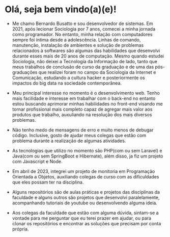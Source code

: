 # Olá, seja bem vindo(a)(e)!

- Me chamo Bernardo Busatto e sou desenvolvedor de sistemas. Em 2021, após lecionar Sociologia por 7 anos, comecei a minha jornada como programador. No entanto, minha relação com computadores sempre foi íntima desde a adolescência. Linhas de comando, manutenção, instalação de ambientes e solução de problemas relacionados à softwares são algumas das habilidades que desenvolvi durante esses mais de 20 anos de computação. Mesmo quando estudei Sociologia, não deixei a Tecnologia da Informação de lado, tanto que meus trabalhos de conclusão de curso da graduação e de uma das pós-graduações que realizei foram no campo da Sociologia da Internet e Comunicação, estudando a cultura hacker e posteriormente os impactos do big data na sociedade contemporânea.

- Meu principal interesse no momento é o desenvolvimento web. Tenho mais facilidade e interesse em trabalhar com o back-end no entanto estou buscando aprimorar minhas habilidades no front-end visando me tornar profissional mais completo capaz de agregar mais valor aos produtos que trabalho, auxuliando na resolução dos mais diversos problemas.

- Não tenho medo de mensagens de erro e muito menos de debugar código. Inclusive, gosto de ajudar meus colegas que estão com problema durante a realização de algumas atividades. 

- As tecnologias que utilizo no momento são PHP(com ou sem Laravel) e Java(com ou sem SpringBoot e Hibernate), além disso, ja fiz um projeto com Javascript e Node.

- Em abril de 2023, integrei um projeto de monitoria em Programação Orientada a Objetos, auxiliando colegas de curso com as dificuldades que eles possam ter na disciplina. 

- Alguns repositórios são de aulas práticas e projetos das disciplinas da faculdade e alguns outros são projetos que desenvolvi paralelamente, acompanhando tutoriais de youtube ou desenvolvendo alguma ideia.

- Aos colegas da faculdade que estão com alguma dúvida, sintam-se a vontade para me perguntar que eu terei prazer em ajudar, ou para clonar os repositórios e encontrar as soluções que precisam por conta própria. 





<!---
berbusatto/berbusatto is a ✨ special ✨ repository because its `README.md` (this file) appears on your GitHub profile.
You can click the Preview link to take a look at your changes.
--->
